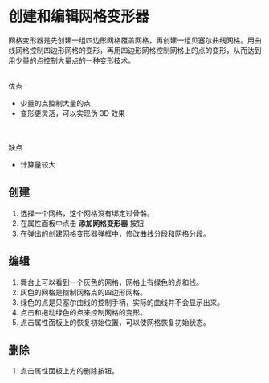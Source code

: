 # 创建和编辑网格变形器

网格变形器是先创建一组四边形网格覆盖网格，再创建一组贝塞尔曲线网格。用曲线网格控制四边形网格的变形，再用四边形网格控制网格上的点的变形，从而达到用少量的点控制大量点的一种变形技术。

<br>优点
- 少量的点控制大量的点
- 变形更灵活，可以实现伪 3D 效果

<br><br>缺点
- 计算量较大

## 创建
1. 选择一个网格，这个网格没有绑定过骨骼。
2. 在属性面板中点击 **添加网格变形器** 按钮
3. 在弹出的创建网格变形器弹框中，修改曲线分段和网格分段。

## 编辑
1. 舞台上可以看到一个灰色的网格，网格上有绿色的点和线。
2. 灰色的网格是控制网格点的四边形网格。
3. 绿色的点是贝塞尔曲线的控制手柄，实际的曲线并不会显示出来。
4. 点击和拖动绿色的点来控制网格的变形。
5. 点击属性面板上的恢复初始位置，可以使网格恢复初始状态。

## 删除
1. 点击属性面板上方的删除按钮。